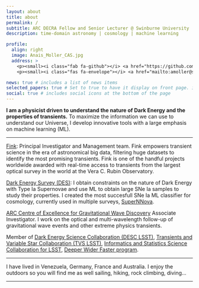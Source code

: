 ```yaml
---
layout: about
title: about
permalink: /
subtitle: ARC DECRA Fellow and Senior Lecturer @ Swinburne University
description: time-domain astronomy | cosmology | machine learning

profile:
  align: right
  image: Anais_Moller_CAS.jpg
  address: >
    <p><small><i class="fab fa-github"></i> <a href="https://github.com/anaismoller"> @anaismoller</a></small></p>
    <p><small><i class="fas fa-envelope"></i> <a href="mailto:amoller@swin.edu.au">amoller@swin.edu.au</a></small></p>

news: true # includes a list of news items
selected_papers: true # Set to true to have it display on front page. includes a list of papers marked as "selected={true}"
social: true # includes social icons at the bottom of the page
---
```


**I am a physicist driven to understand the nature of Dark Energy and the properties of transients.** To maximize the information we can use to understand our Universe, I develop innovative tools with a large emphasis on machine learning (ML).

---

[Fink](http://fink-broker.org): Principal Investigator and Management team.
Fink empowers transient science in the era of astronomical big data, filtering huge datasets to identify the most promising transients. Fink is one of the handful projects worldwide awarded with real-time access to transients from the largest optical survey in the world at the Vera C. Rubin Observatory.

[Dark Energy Survey (DES)](http://www.darkenergysurvey.org): I obtain constraints on the nature of Dark Energy with Type Ia Supernovae and use ML to obtain large SNe Ia samples to study their properties. I created the most succesfull SNe Ia ML classifier for cosmology, currently used in multiple surveys, [SuperNNova](https://arxiv.org/abs/1901.06384).

[ARC Centre of Excellence for Gravitational Wave Discovery](https://www.ozgrav.org) Associate Investigator.
I work on the optical and multi-wavelength follow-up of gravitational wave events and other extreme physics transients.

Member of [Dark Energy Science Collaboration (DESC LSST)](http://lsst-desc.org), [Transients and Variable Star Collaboration (TVS LSST)](https://lsst-tvssc.github.io), [Informatics and Statistics Science Collaboration for LSST](https://issc.science.lsst.org), [Deeper Wider Faster program](https://www.swinburne.edu.au/research/centres-groups-clinics/centre-for-astrophysics-supercomputing/our-research/data-intensive-astronomy-software-instrumentation/deeper-wider-faster-program/).

---

<p>I have lived in Venezuela, Germany, France and Australia. I enjoy the outdoors so you will find me as well sailing, hiking, rock climbing, diving... </p>

---
